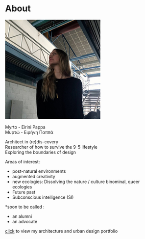 # About

![](profile.jpg)

Myrto - Eirini Pappa  
Μυρτώ - Ειρήνη Παππά  

Architect in (re)dis-covery  
Researcher of how to survive the 9-5 lifestyle  
Exploring the boundaries of design  

Areas of interest:  
- post-natural environments  
- augmented creativity  
- new ecologies: Dissolving the nature / culture binominal, queer ecologies  
- Future past  
- Subconscious intelligence (SI)  

*soon to be called :  
- an alumni  
- an advocate

[click](https://issuu.com/myrtopappa9/docs/portfolio) to view my architecture and urban design portfolio

